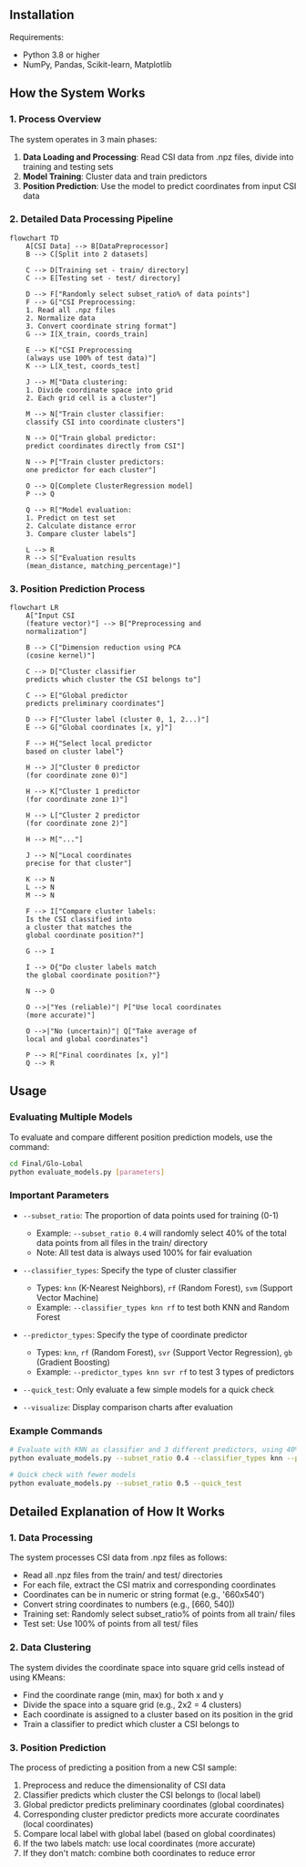 
## Installation

Requirements:
- Python 3.8 or higher
- NumPy, Pandas, Scikit-learn, Matplotlib

## How the System Works

### 1. Process Overview

The system operates in 3 main phases:
1. **Data Loading and Processing**: Read CSI data from .npz files, divide into training and testing sets
2. **Model Training**: Cluster data and train predictors
3. **Position Prediction**: Use the model to predict coordinates from input CSI data

### 2. Detailed Data Processing Pipeline

```mermaid
flowchart TD
    A[CSI Data] --> B[DataPreprocessor]
    B --> C[Split into 2 datasets]
    
    C --> D[Training set - train/ directory]
    C --> E[Testing set - test/ directory]
    
    D --> F["Randomly select subset_ratio% of data points"]
    F --> G["CSI Preprocessing:
    1. Read all .npz files
    2. Normalize data
    3. Convert coordinate string format"]
    G --> I[X_train, coords_train]
    
    E --> K["CSI Preprocessing
    (always use 100% of test data)"] 
    K --> L[X_test, coords_test]
    
    J --> M["Data clustering:
    1. Divide coordinate space into grid
    2. Each grid cell is a cluster"]
    
    M --> N["Train cluster classifier:
    classify CSI into coordinate clusters"]
    
    N --> O["Train global predictor:
    predict coordinates directly from CSI"]
    
    N --> P["Train cluster predictors:
    one predictor for each cluster"]
    
    O --> Q[Complete ClusterRegression model]
    P --> Q
    
    Q --> R["Model evaluation:
    1. Predict on test set
    2. Calculate distance error
    3. Compare cluster labels"]
    
    L --> R
    R --> S["Evaluation results
    (mean_distance, matching_percentage)"]
```

### 3. Position Prediction Process

```mermaid
flowchart LR
    A["Input CSI
    (feature vector)"] --> B["Preprocessing and
    normalization"]
    
    B --> C["Dimension reduction using PCA
    (cosine kernel)"]
    
    C --> D["Cluster classifier
    predicts which cluster the CSI belongs to"]
    
    C --> E["Global predictor
    predicts preliminary coordinates"]
    
    D --> F["Cluster label (cluster 0, 1, 2...)"]
    E --> G["Global coordinates [x, y]"]
    
    F --> H{"Select local predictor
    based on cluster label"}
    
    H --> J["Cluster 0 predictor
    (for coordinate zone 0)"]
    
    H --> K["Cluster 1 predictor
    (for coordinate zone 1)"]
    
    H --> L["Cluster 2 predictor
    (for coordinate zone 2)"]
    
    H --> M["..."]
    
    J --> N["Local coordinates
    precise for that cluster"]
    
    K --> N
    L --> N
    M --> N
    
    F --> I["Compare cluster labels:
    Is the CSI classified into
    a cluster that matches the
    global coordinate position?"]
    
    G --> I
    
    I --> O{"Do cluster labels match
    the global coordinate position?"}
    
    N --> O
    
    O -->|"Yes (reliable)"| P["Use local coordinates
    (more accurate)"]
    
    O -->|"No (uncertain)"| Q["Take average of
    local and global coordinates"]
    
    P --> R["Final coordinates [x, y]"]
    Q --> R
```

## Usage

### Evaluating Multiple Models

To evaluate and compare different position prediction models, use the command:

```bash
cd Final/Glo-Lobal
python evaluate_models.py [parameters]
```

### Important Parameters

- `--subset_ratio`: The proportion of data points used for training (0-1)
  - Example: `--subset_ratio 0.4` will randomly select 40% of the total data points from all files in the train/ directory
  - Note: All test data is always used 100% for fair evaluation

- `--classifier_types`: Specify the type of cluster classifier
  - Types: `knn` (K-Nearest Neighbors), `rf` (Random Forest), `svm` (Support Vector Machine)
  - Example: `--classifier_types knn rf` to test both KNN and Random Forest

- `--predictor_types`: Specify the type of coordinate predictor
  - Types: `knn`, `rf` (Random Forest), `svr` (Support Vector Regression), `gb` (Gradient Boosting)
  - Example: `--predictor_types knn svr rf` to test 3 types of predictors

- `--quick_test`: Only evaluate a few simple models for a quick check

- `--visualize`: Display comparison charts after evaluation

### Example Commands

```bash
# Evaluate with KNN as classifier and 3 different predictors, using 40% of training data
python evaluate_models.py --subset_ratio 0.4 --classifier_types knn --predictor_types knn svr rf --visualize

# Quick check with fewer models
python evaluate_models.py --subset_ratio 0.5 --quick_test
```

## Detailed Explanation of How It Works

### 1. Data Processing

The system processes CSI data from .npz files as follows:
- Read all .npz files from the train/ and test/ directories
- For each file, extract the CSI matrix and corresponding coordinates
- Coordinates can be in numeric or string format (e.g., '660x540')
- Convert string coordinates to numbers (e.g., [660, 540])
- Training set: Randomly select subset_ratio% of points from all train/ files
- Test set: Use 100% of points from all test/ files

### 2. Data Clustering

The system divides the coordinate space into square grid cells instead of using KMeans:
- Find the coordinate range (min, max) for both x and y
- Divide the space into a square grid (e.g., 2x2 = 4 clusters)
- Each coordinate is assigned to a cluster based on its position in the grid
- Train a classifier to predict which cluster a CSI belongs to

### 3. Position Prediction

The process of predicting a position from a new CSI sample:
1. Preprocess and reduce the dimensionality of CSI data
2. Classifier predicts which cluster the CSI belongs to (local label)
3. Global predictor predicts preliminary coordinates (global coordinates)
4. Corresponding cluster predictor predicts more accurate coordinates (local coordinates)
5. Compare local label with global label (based on global coordinates)
6. If the two labels match: use local coordinates (more accurate)
7. If they don't match: combine both coordinates to reduce error

